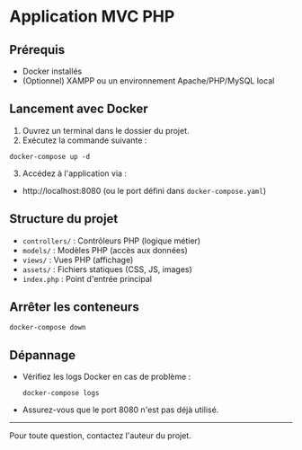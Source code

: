 # Application MVC PHP

## Prérequis
- Docker installés
- (Optionnel) XAMPP ou un environnement Apache/PHP/MySQL local

## Lancement avec Docker

1. Ouvrez un terminal dans le dossier du projet.
2. Exécutez la commande suivante :

```
docker-compose up -d
```

3. Accédez à l'application via :
- http://localhost:8080 (ou le port défini dans `docker-compose.yaml`)

## Structure du projet
- `controllers/` : Contrôleurs PHP (logique métier)
- `models/` : Modèles PHP (accès aux données)
- `views/` : Vues PHP (affichage)
- `assets/` : Fichiers statiques (CSS, JS, images)
- `index.php` : Point d'entrée principal

## Arrêter les conteneurs

```
docker-compose down
```

## Dépannage
- Vérifiez les logs Docker en cas de problème :
  ```
  docker-compose logs
  ```
- Assurez-vous que le port 8080 n'est pas déjà utilisé.

---

Pour toute question, contactez l'auteur du projet.
